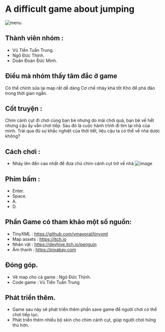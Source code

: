 # A difficult game about jumping
![menu](https://github.com/VuTienTuanTrung/Game/assets/62925438/1d2e443b-0d05-4eed-9df6-ae10ec0acdde)

## Thành viên nhóm : 
- Vũ Tiến Tuấn Trung.
- Ngô Đức Thịnh.
- Doãn Đoàn Đức Minh.

## Điều mà nhóm thấy tâm đắc ở game
Có thể chỉnh sửa lại map rất dễ dàng
Cơ chế nhảy khá tốt
Khó để phá đảo trong thời gian ngắn.



## Cốt truyện : 
Chim cánh cụt  đi chơi cùng bạn bè nhưng do mải chơi quá, bạn bè về hết nhưng cậu ấy vẫn chơi tiếp. Sau đó là cuộc hành trình đi tìm lại nhà của mình. Trải qua đủ sự khắc nghiệt của thời tiết, liệu cậu ta có thể về nhà dược không?
## Cách chơi : 
- Nhảy lên đến cao nhất để đưa chú chim cánh cụt trở về nhà
  ![image](https://github.com/VuTienTuanTrung/Game/assets/62925438/8a42e94a-34d9-445e-b908-efd57bfc3f52)

## Phím bấm : 
- Enter.
- Space.
- A.
- D.
  
## Phần Game có tham khảo một số nguồn:
- TinyXML : https://github.com/vmayoral/tinyxml
- Map assets : https://itch.io
- Nhân vật : https://devhive.itch.io/penguin
- Âm thanh : https://pixabay.com
## Đóng góp.
- Vẽ map cho cả game : Ngô Đức Thịnh.
- Code game : Vũ Tiến Tuấn Trung

## Phát triển thêm.
- Game sau này sẽ phát triển thêm phần save game để người chơi có thể chơi tiếp tục.
- Phát triển thêm nhiều bộ skin cho chim cánh cụt, giúp người chơi hứng thú hơn.
  
  

